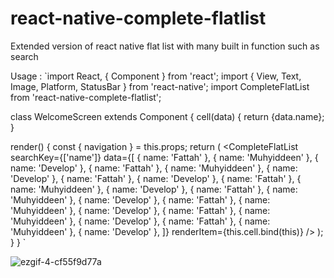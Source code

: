 # react-native-complete-flatlist
Extended version of react native flat list with many built in function such as search

Usage : 
`import React, { Component } from 'react';
import { View, Text, Image, Platform, StatusBar } from 'react-native';
import CompleteFlatList from 'react-native-complete-flatlist';

class WelcomeScreen extends Component {
  cell(data) {
    return <Text>{data.name}</Text>;
  }

  render() {
    const { navigation } = this.props;
    return (
      <CompleteFlatList
        searchKey={['name']}
        data={[
          { name: 'Fattah' },
          { name: 'Muhyiddeen' },
          { name: 'Develop' },
          { name: 'Fattah' },
          { name: 'Muhyiddeen' },
          { name: 'Develop' },
          { name: 'Fattah' },
          { name: 'Develop' },
          { name: 'Fattah' },
          { name: 'Muhyiddeen' },
          { name: 'Develop' },
          { name: 'Fattah' },
          { name: 'Muhyiddeen' },
          { name: 'Develop' },
          { name: 'Fattah' },
          { name: 'Muhyiddeen' },
          { name: 'Develop' },
          { name: 'Fattah' },
          { name: 'Muhyiddeen' },
          { name: 'Develop' },
          { name: 'Fattah' },
          { name: 'Muhyiddeen' },
          { name: 'Develop' },
        ]}
        renderItem={this.cell.bind(this)}
      />
    );
  }
}
`

![ezgif-4-cf55f9d77a](https://user-images.githubusercontent.com/24792201/35791132-05755c86-0a81-11e8-8c1d-793b043abeea.gif)
